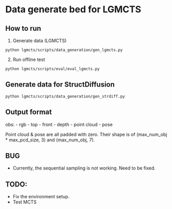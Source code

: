 # Data generate bed for LGMCTS

## How to run

1. Generate data (LGMCTS)

```
python lgmcts/scripts/data_generation/gen_lgmcts.py
```

2. Run offline test

```
python lgmcts/scripts/eval/eval_lgmcts.py
```

## Generate data for StructDiffusion

```
python lgmcts/scripts/data_generation/gen_strdiff.py
```

## Output format

obs:
    - rgb
        - top
        - front
    - depth
    - point cloud
    - pose

Point cloud & pose are all padded with zero. Their shape is of (max_num_obj * max_pcd_size, 3) and (max_num_obj, 7). 

## BUG

- Currently, the sequential sampling is not working. Need to be fixed.

## TODO:

- Fix the environment setup.
- Test MCTS